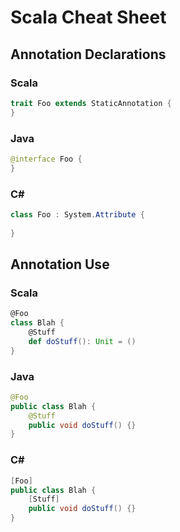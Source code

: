 # Scala Cheat Sheet

## Annotation Declarations

### Scala
```scala
trait Foo extends StaticAnnotation {
}
```

### Java
```java
@interface Foo {
}
```

### C\#  
```csharp
class Foo : System.Attribute {
       
}
```
    
## Annotation Use

### Scala
```scala
@Foo
class Blah {
    @Stuff
    def doStuff(): Unit = ()
}
```
### Java
```java
@Foo
public class Blah {
    @Stuff
    public void doStuff() {}
}
```
### C\#  
```csharp  
[Foo]
public class Blah {
    [Stuff]
    public void doStuff() {}
}
```